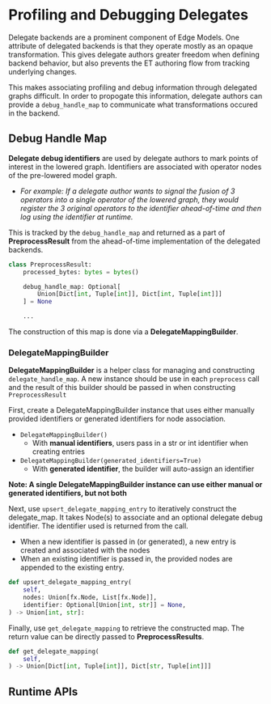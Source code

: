 # Profiling and Debugging Delegates

Delegate backends are a prominent component of Edge Models. One attribute of
delegated backends is that they operate mostly as an opaque transformation.
This gives delegate authors greater freedom when defining backend behavior,
but also prevents the ET authoring flow from tracking underlying changes.

This makes associating profiling and debug information through delegated
graphs difficult. In order to propogate this information, delegate authors
can provide a `debug_handle_map` to communicate what transformations
occured in the backend.

## Debug Handle Map
**Delegate debug identifiers** are used by delegate authors to mark points of
interest in the lowered graph. Identifiers are associated with operator
nodes of the pre-lowered model graph.

- *For example: If a delegate author wants to signal the fusion of 3 operators
into a single operator of the lowered graph, they would register the 3
original operators to the identifier ahead-of-time and then log using the
identifier at runtime.*

This is tracked by the `debug_handle_map` and returned as a part of
**PreprocessResult** from the ahead-of-time implementation of the delegated
backends.

```python
class PreprocessResult:
    processed_bytes: bytes = bytes()

    debug_handle_map: Optional[
        Union[Dict[int, Tuple[int]], Dict[int, Tuple[int]]]
    ] = None

    ...
```

The construction of this map is done via a **DelegateMappingBuilder**.


### DelegateMappingBuilder

**DelegateMappingBuilder** is a helper class for managing and constructing
`delegate_handle_map`. A new instance should be use in each `preprocess` call
and the result of this builder should be passed in when constructing
`PreprocessResult`

First, create a DelegateMappingBuilder instance that uses either
manually provided identifiers or generated identifiers for node association.

- `DelegateMappingBuilder()`
  - With __manual identifiers__, users pass in a str or int identifier
  when creating entries
- `DelegateMappingBuilder(generated_identifiers=True)`
  - With __generated identifier__, the builder will auto-assign an identifier

**Note: A single DelegateMappingBuilder instance can use either manual
or generated identifiers, but not both**


Next, use `upsert_delegate_mapping_entry` to iteratively construct the
delegate_map. It takes Node(s) to associate and an optional
delegate debug identifier. The identifier used is returned from the call.

- When a new identifier is passed in (or generated), a new entry is created
and associated with the nodes
- When an existing identifier is passed in, the provided nodes are appended
to the existing entry.

```python
def upsert_delegate_mapping_entry(
    self,
    nodes: Union[fx.Node, List[fx.Node]],
    identifier: Optional[Union[int, str]] = None,
) -> Union[int, str]:
```

Finally, use `get_delegate_mapping` to retrieve the constructed map.
The return value can be directly passed to **PreprocessResults**.

```python
def get_delegate_mapping(
    self,
) -> Union[Dict[int, Tuple[int]], Dict[str, Tuple[int]]]
```

## Runtime APIs
